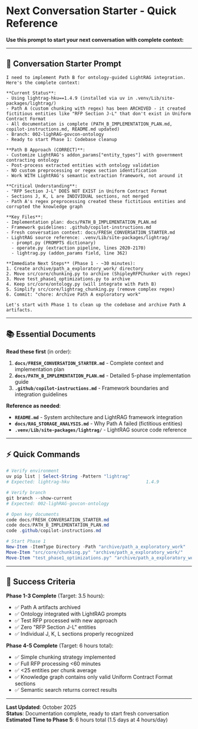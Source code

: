 # Next Conversation Starter - Quick Reference

**Use this prompt to start your next conversation with complete context:**

---

## 🎯 **Conversation Starter Prompt**

```
I need to implement Path B for ontology-guided LightRAG integration. Here's the complete context:

**Current Status**:
- Using lightrag-hku==1.4.9 (installed via uv in .venv/Lib/site-packages/lightrag/)
- Path A (custom chunking with regex) has been ARCHIVED - it created fictitious entities like "RFP Section J-L" that don't exist in Uniform Contract Format
- All documentation is complete (PATH_B_IMPLEMENTATION_PLAN.md, copilot-instructions.md, README.md updated)
- Branch: 002-lighRAG-govcon-ontology
- Ready to start Phase 1: Codebase cleanup

**Path B Approach (CORRECT)**:
- Customize LightRAG's addon_params["entity_types"] with government contracting ontology
- Post-process extracted entities with ontology validation
- NO custom preprocessing or regex section identification
- Work WITH LightRAG's semantic extraction framework, not around it

**Critical Understanding**:
- "RFP Section J-L" DOES NOT EXIST in Uniform Contract Format
- Sections J, K, L are INDIVIDUAL sections, not merged
- Path A's regex preprocessing created these fictitious entities and corrupted the knowledge graph

**Key Files**:
- Implementation plan: docs/PATH_B_IMPLEMENTATION_PLAN.md
- Framework guidelines: .github/copilot-instructions.md
- Fresh conversation context: docs/FRESH_CONVERSATION_STARTER.md
- LightRAG source reference: .venv/Lib/site-packages/lightrag/
  - prompt.py (PROMPTS dictionary)
  - operate.py (extraction pipeline, lines 2020-2170)
  - lightrag.py (addon_params field, line 362)

**Immediate Next Steps** (Phase 1 - ~30 minutes):
1. Create archive/path_a_exploratory_work/ directory
2. Move src/core/chunking.py to archive (ShipleyRFPChunker with regex)
3. Move test_phase1_optimizations.py to archive
4. Keep src/core/ontology.py (will integrate with Path B)
5. Simplify src/core/lightrag_chunking.py (remove complex regex)
6. Commit: "chore: Archive Path A exploratory work"

Let's start with Phase 1 to clean up the codebase and archive Path A artifacts.
```

---

## 📚 **Essential Documents**

**Read these first** (in order):

1. **`docs/FRESH_CONVERSATION_STARTER.md`** - Complete context and implementation plan
2. **`docs/PATH_B_IMPLEMENTATION_PLAN.md`** - Detailed 5-phase implementation guide
3. **`.github/copilot-instructions.md`** - Framework boundaries and integration guidelines

**Reference as needed**:

- **`README.md`** - System architecture and LightRAG framework integration
- **`docs/RAG_STORAGE_ANALYSIS.md`** - Why Path A failed (fictitious entities)
- **`.venv/Lib/site-packages/lightrag/`** - LightRAG source code reference

---

## ⚡ **Quick Commands**

```powershell
# Verify environment
uv pip list | Select-String -Pattern "lightrag"
# Expected: lightrag-hku                             1.4.9

# Verify branch
git branch --show-current
# Expected: 002-lighRAG-govcon-ontology

# Open key documents
code docs/FRESH_CONVERSATION_STARTER.md
code docs/PATH_B_IMPLEMENTATION_PLAN.md
code .github/copilot-instructions.md

# Start Phase 1
New-Item -ItemType Directory -Path "archive/path_a_exploratory_work"
Move-Item "src/core/chunking.py" "archive/path_a_exploratory_work/"
Move-Item "test_phase1_optimizations.py" "archive/path_a_exploratory_work/"
```

---

## 🎯 **Success Criteria**

**Phase 1-3 Complete** (Target: 3.5 hours):

- ✅ Path A artifacts archived
- ✅ Ontology integrated with LightRAG prompts
- ✅ Test RFP processed with new approach
- ✅ Zero "RFP Section J-L" entities
- ✅ Individual J, K, L sections properly recognized

**Phase 4-5 Complete** (Target: 6 hours total):

- ✅ Simple chunking strategy implemented
- ✅ Full RFP processing <60 minutes
- ✅ <25 entities per chunk average
- ✅ Knowledge graph contains only valid Uniform Contract Format sections
- ✅ Semantic search returns correct results

---

**Last Updated**: October 2025  
**Status**: Documentation complete, ready to start fresh conversation  
**Estimated Time to Phase 5**: 6 hours total (1.5 days at 4 hours/day)
